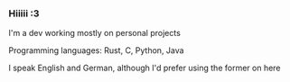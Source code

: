 ### Hiiiii :3

I'm a dev working mostly on personal projects

Programming languages: Rust, C, Python, Java

I speak English and German, although I'd prefer using the former on here
